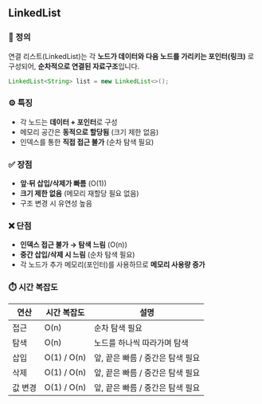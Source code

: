 ## LinkedList 

### 📌 정의
연결 리스트(LinkedList)는 각 **노드가 데이터와 다음 노드를 가리키는 포인터(링크)** 로 구성되어, 
**순차적으로 연결된 자료구조**입니다.

```java
LinkedList<String> list = new LinkedList<>();
```

### ⚙️ 특징
- 각 노드는 **데이터 + 포인터**로 구성
- 메모리 공간은 **동적으로 할당됨** (크기 제한 없음)
- 인덱스를 통한 **직접 접근 불가** (순차 탐색 필요)

### ✅ 장점
- **앞·뒤 삽입/삭제가 빠름** (O(1))
- **크기 제한 없음** (메모리 재할당 필요 없음)
- 구조 변경 시 유연성 높음

### ❌ 단점
- **인덱스 접근 불가 → 탐색 느림** (O(n))
- **중간 삽입/삭제 시 느림** (순차 탐색 필요)
- 각 노드가 추가 메모리(포인터)를 사용하므로 **메모리 사용량 증가**

### ⏱️ 시간 복잡도

| 연산    | 시간 복잡도      | 설명                         |
|--------|-------------|----------------------------|
| 접근    | O(n)        | 순차 탐색 필요                   |
| 탐색    | O(n)        | 노드를 하나씩 따라가며 탐색            |
| 삽입    | O(1) / O(n) | 앞, 끝은 빠름 / 중간은 탐색  필요  |
| 삭제    | O(1) / O(n) | 앞, 끝은 빠름 / 중간은 탐색 필요  |
| 값 변경  | O(1) / O(n) | 앞, 끝은 빠름 / 중간은 탐색 필요       |